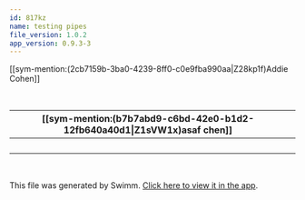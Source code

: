 ```yaml
---
id: 817kz
name: testing pipes
file_version: 1.0.2
app_version: 0.9.3-3
---
```


[[sym-mention:(2cb7159b-3ba0-4239-8ff0-c0e9fba990aa\|Z28kp1f)Addie Cohen]]

<br/>

|[[sym-mention:(b7b7abd9-c6bd-42e0-b1d2-12fb640a40d1\|Z1sVW1x)asaf chen]]|<br>|
|------------------------------------------------------------------------|----|
|<br>                                                                    |<br>|

<br/>

This file was generated by Swimm. [Click here to view it in the app](http://localhost:5000/repos/Z2l0aHViJTNBJTNBc3Rva2Utd2VhdGhlciUzQSUzQUFkZGllQ29oZW4=/docs/817kz).